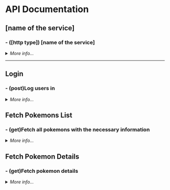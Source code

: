 # API Documentation

## [name of the service]

### - **([http type]) [name of the service]**

<details>
<summary> <i>More info...</i></summary>
<pre>

- [Title]

```curl
- [url]

- [headers]
```

### Body example

```json
{

}
```

### Response example

```json
[response]
```

</pre>
</details>

----------------------

## Login

### - **(post)Log users in**

<details>
<summary> <i>More info...</i></summary>
<pre>

- Log users in

```curl
- /v1/login/
- headers: none
```

### Body example

```json
{
  "email": "teste@email.com",
  "password": "Teste123",
}
```

### Response example

```json
{
    "accessToken": "eyJhbGciOiJIUzI1NiIsInR5cCI6IkpXVCJ9.eyJpZCI6ImM3YjE3MDJmLWE2N2MtNDhjOC04OWI0LTUwNmQ0ZDE2YzgyNiIsInJvbGUiOiJ1c2VyIiwiaWF0IjoxNjI2MjkwNTgwLCJleHAiOjE2MjYzNzY5ODB9.n93aMbIjoBb7j-845EI9eMu4mXTDrUFhnXNld9OPTl4"
}
```

</pre>
</details>


## Fetch Pokemons List

### - **(get)Fetch all pokemons with the necessary information**

<details>
<summary> <i>More info...</i></summary>
<pre>

- Fetch pokemons from the pokemon api

```curl
- /v1/pokemon/
- token: `string`
- query params: limit(20 default), offset(0 default)
```

### Body example



### Response example

```json
[
    {
        "id": 31,
        "name": "nidoqueen",
        "sprite": "https://raw.githubusercontent.com/PokeAPI/sprites/master/sprites/pokemon/other/official-artwork/31.png",
        "type": [
            {
                "slot": 1,
                "type": {
                    "name": "poison",
                    "url": "https://pokeapi.co/api/v2/type/4/"
                }
            },
            {
                "slot": 2,
                "type": {
                    "name": "ground",
                    "url": "https://pokeapi.co/api/v2/type/5/"
                }
            }
        ]
    }
]
```

</pre>
</details>



## Fetch Pokemon Details

### - **(get)Fetch pokemon details**

<details>
<summary> <i>More info...</i></summary>
<pre>

- Fetch all details from a specific pokemon

```curl
- /v1/pokemon/:name
- token: `string`
```

### Response example

```json
{
    "abilities": [
        {
            "ability": {
                "name": "static",
                "url": "https://pokeapi.co/api/v2/ability/9/"
            },
            "is_hidden": false,
            "slot": 1
        },
        {
            "ability": {
                "name": "lightning-rod",
                "url": "https://pokeapi.co/api/v2/ability/31/"
            },
            "is_hidden": true,
            "slot": 3
        }
    ],
    "base_experience": 112,
    "forms": [
        {
            "name": "pikachu",
            "url": "https://pokeapi.co/api/v2/pokemon-form/25/"
        }
    ],
    "game_indices": [
        {
            "game_index": 84,
            "version": {
                "name": "red",
                "url": "https://pokeapi.co/api/v2/version/1/"
            }
        }
    ]


    [...]


    "types": [
        {
            "slot": 1,
            "type": {
                "name": "electric",
                "url": "https://pokeapi.co/api/v2/type/13/"
            }
        }
    ],
    "weight": 60
}


```

</pre>
</details>

